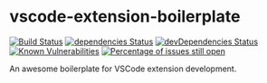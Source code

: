 # vscode-extension-boilerplate

[![Build Status](https://travis-ci.org/tjx666/vscode-extension-boilerplate.svg?branch=master)](https://travis-ci.org/tjx666/vscode-extension-boilerplate) [![dependencies Status](https://david-dm.org/tjx666/vscode-extension-boilerplate/status.svg)](https://david-dm.org/tjx666/vscode-extension-boilerplate) [![devDependencies Status](https://david-dm.org/tjx666/vscode-extension-boilerplate/dev-status.svg)](https://david-dm.org/tjx666/vscode-extension-boilerplate?type=dev) [![Known Vulnerabilities](https://snyk.io/test/github/tjx666/vscode-extension-boilerplate/badge.svg?targetFile=package.json)](https://snyk.io/test/github/tjx666/vscode-extension-boilerplate?targetFile=package.json) [![Percentage of issues still open](https://isitmaintained.com/badge/open/tjx666/view-github-repository.svg)](http://isitmaintained.com/project/tjx666/view-github-repository 'Percentage of issues still open')

An awesome boilerplate for VSCode extension development.
